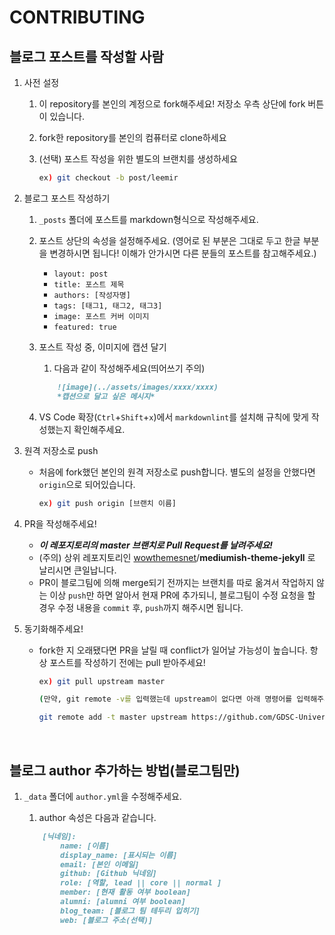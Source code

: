 # CONTRIBUTING

## 블로그 포스트를 작성할 사람

1. 사전 설정

    1. 이 repository를 본인의 계정으로 fork해주세요! 저장소 우측 상단에 fork 버튼이 있습니다.

    2. fork한 repository를 본인의 컴퓨터로 clone하세요

    3. (선택) 포스트 작성을 위한 별도의 브랜치를 생성하세요

        ```bash
        ex) git checkout -b post/leemir
        ```

2. 블로그 포스트 작성하기

    1. `_posts` 폴더에 포스트를 markdown형식으로 작성해주세요.
    2. 포스트 상단의 속성을 설정해주세요. (영어로 된 부분은 그대로 두고 한글 부분을 변경하시면 됩니다! 이해가 안가시면 다른 분들의 포스트를 참고해주세요.)
        * `layout: post`
        * `title: 포스트 제목`
        * `authors: [작성자명]`
        * `tags: [태그1, 태그2, 태그3]`
        * `image: 포스트 커버 이미지`
        * `featured: true`
    3. 포스트 작성 중, 이미지에 캡션 달기
        1. 다음과 같이 작성해주세요(띄어쓰기 주의)

        ```markdown
            ![image](../assets/images/xxxx/xxxx)
            *캡션으로 달고 싶은 메시지*
        ```

    4. VS Code 확장(`Ctrl`+`Shift`+`x`)에서 `markdownlint`를 설치해 규칙에 맞게 작성했는지 확인해주세요.

3. 원격 저장소로 push

    * 처음에 fork했던 본인의 원격 저장소로 push합니다. 별도의 설정을 안했다면 `origin`으로 되어있습니다.

      ```bash
      ex) git push origin [브랜치 이름]
      ```

4. PR을 작성해주세요!

    * ***이 레포지토리의 master 브랜치로 Pull Request를 날려주세요!***
    * (주의) 상위 레포지토리인 [wowthemesnet](https://github.com/wowthemesnet)/**mediumish-theme-jekyll** 로 날리시면 큰일납니다.
    * PR이 블로그팀에 의해 merge되기 전까지는 브랜치를 따로 옮겨서 작업하지 않는 이상 `push`만 하면 알아서 현재 PR에 추가되니, 블로그팀이 수정 요청을 할 경우 수정 내용을 `commit` 후, `push`까지 해주시면 됩니다.

5. 동기화해주세요!

    * fork한 지 오래됐다면 PR을 날릴 때 conflict가 일어날 가능성이 높습니다. 항상 포스트를 작성하기 전에는 pull 받아주세요!

      ```bash
      ex) git pull upstream master

      (만약, git remote -v를 입력했는데 upstream이 없다면 아래 명령어를 입력해주세요)

      git remote add -t master upstream https://github.com/GDSC-University-of-Seoul/gdsc-university-of-seoul.github.io.git
      ```

      ​

## 블로그 author 추가하는 방법(블로그팀만)

1. `_data` 폴더에 `author.yml`을 수정해주세요.
    1. author 속성은 다음과 같습니다.

    ```markdown
        [닉네임]:
            name: [이름]
            display_name: [표시되는 이름]
            email: [본인 이메일]
            github: [Github 닉네임]
            role: [역할, lead || core || normal ]
            member: [현재 활동 여부 boolean]
            alumni: [alumni 여부 boolean]
            blog_team: [블로그 팀 테두리 입히기]
            web: [블로그 주소(선택)]
    ```
